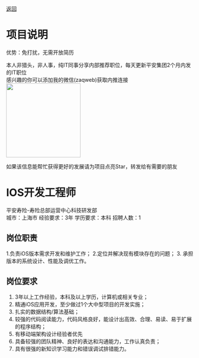 [返回](../)

# 项目说明

优势：免打扰，无需开放简历

本人非猎头，非人事，纯IT同事分享内部推荐职位，每天更新平安集团2个月内发的IT职位  
感兴趣的你可以添加我的微信(zaqweb)获取内推连接  
<img src="https://github.com/zaqweb/PA-IT-JOBS/blob/master/WechatICode.jpeg"  height="200" width="200">

如果该信息能帮忙获得更好的发展请为项目点亮Star，转发给有需要的朋友

# IOS开发工程师
平安寿险-寿险总部运营中心科技研发部  
城市：上海市 经验要求：3年 学历要求：本科  招聘人数：1

## 岗位职责
1.负责iOS版本需求开发和维护工作；
2.定位并解决现有模块存在的问题；
3. 承担版本的系统设计、性能及调优工作。

## 岗位要求
1. 3年以上工作经验，本科及以上学历，计算机或相关专业；
2. 精通iOS应用开发，至少做过1个大中型项目的开发实施；
3. 扎实的数据结构/算法基础；
4. 较强的代码阅读能力，代码风格良好，能设计出高效、合理、易读、易于扩展的程序结构；
5. 有移动端架构设计经验者优先
6. 具备较强的团队精神、良好的表达和沟通能力，工作认真负责；
7. 具有很强的新知识学习能力和错误调试排错能力。




